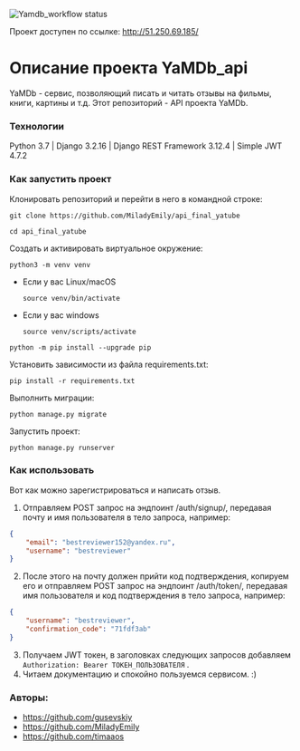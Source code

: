 ![Yamdb_workflow status](https://github.com/github/docs/actions/workflows/yamdb_workflow.yml/badge.svg?branch=master&event=push)

Проект доступен по ссылке: http://51.250.69.185/

# Описание проекта YaMDb_api

YaMDb - сервис, позволяющий писать и читать отзывы на фильмы, книги, картины и т.д.
Этот репозиторий - API проекта YaMDb.

### Технологии

Python 3.7 | Django 3.2.16 | Django REST Framework 3.12.4 | Simple JWT 4.7.2

### Как запустить проект

Клонировать репозиторий и перейти в него в командной строке:

```
git clone https://github.com/MiladyEmily/api_final_yatube
```

```
cd api_final_yatube
```

Cоздать и активировать виртуальное окружение:

```
python3 -m venv venv
```

* Если у вас Linux/macOS

    ```
    source venv/bin/activate
    ```

* Если у вас windows

    ```
    source venv/scripts/activate
    ```

```
python -m pip install --upgrade pip
```

Установить зависимости из файла requirements.txt:

```
pip install -r requirements.txt
```

Выполнить миграции:

```
python manage.py migrate
```

Запустить проект:

```
python manage.py runserver
```

### Как использовать

Вот как можно зарегистрироваться и написать отзыв.
1. Отправляем POST запрос на эндпоинт /auth/signup/, передавая почту и имя пользователя в тело запроса, например:
```json
{
    "email": "bestreviewer152@yandex.ru",
    "username": "bestreviewer"
}
```
2. После этого на почту должен прийти код подтверждения, копируем его и отправляем POST запрос на эндпоинт /auth/token/, передавая имя пользователя и код подтверждения в тело запроса, например:
```json
{
    "username": "bestreviewer",
    "confirmation_code": "71fdf3ab"
}
```
3. Получаем JWT токен, в заголовках следующих запросов добавляем `Authorization: Bearer ТОКЕН_ПОЛЬЗОВАТЕЛЯ` .
4. Читаем документацию и спокойно пользуемся сервисом. :)

### Авторы:

- https://github.com/gusevskiy
- https://github.com/MiladyEmily
- https://github.com/timaaos
